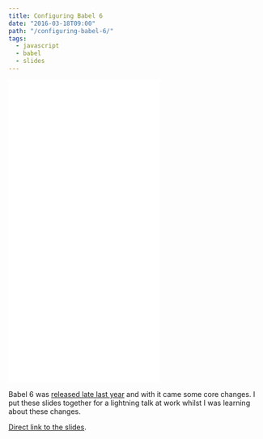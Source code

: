 ```yaml
---
title: Configuring Babel 6
date: "2016-03-18T09:00"
path: "/configuring-babel-6/"
tags:
  - javascript
  - babel
  - slides
---
```


<iframe class="u-fullWidth l-vPad" src="//slides.com/djmelonz/configuring-babel-6/embed" height="600" scrolling="no" frameborder="0" webkitallowfullscreen mozallowfullscreen allowfullscreen></iframe>

Babel 6 was [released late last year](http://babeljs.io/blog/2015/10/29/6.0.0) and with it came some core changes. I put these slides together for a lightning talk at work whilst I was learning about these changes.

[Direct link to the slides](http://slides.com/djmelonz/configuring-babel-6#/).
